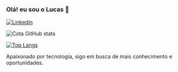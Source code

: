 ### Olá! eu sou o Lucas 👋

[![Linkedin](https://img.shields.io/badge/LinkedIn-0077B5?style=for-the-badge&logo=linkedin&logoColor=white)](https://www.linkedin.com/in/lucas-cota/)

![Cota GitHub stats](https://github-readme-stats.vercel.app/api?username=lucas-cota&show_icons=true&theme=radical)


[![Top Langs](https://github-readme-stats.vercel.app/api/top-langs/?username=lucas-cota&layout=pie)](https://github.com/anuraghazra/github-readme-stats)

Apaixonado por tecnologia, sigo em busca de mais conhecimento e oportunidades.
